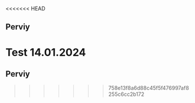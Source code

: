 <<<<<<< HEAD
## Perviy


Test 14.01.2024
=======
## Perviy
>>>>>>> 758e13f8a6d88c45f5f476997af8255c6cc2b172
